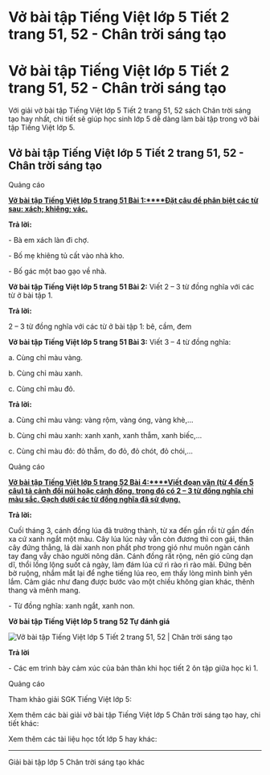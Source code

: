 # Vở bài tập Tiếng Việt lớp 5 Tiết 2 trang 51, 52 - Chân trời sáng tạo

# Vở bài tập Tiếng Việt lớp 5 Tiết 2 trang 51, 52 - Chân trời sáng tạo

Với giải vở bài tập Tiếng Việt lớp 5 Tiết 2 trang 51, 52 sách Chân trời sáng tạo hay nhất, chi tiết sẽ giúp học sinh lớp 5 dễ dàng làm bài tập trong vở bài tập Tiếng Việt lớp 5.

## Vở bài tập Tiếng Việt lớp 5 Tiết 2 trang 51, 52 - Chân trời sáng tạo

Quảng cáo

[**Vở bài tập Tiếng Việt lớp 5 trang 51 Bài 1:****Đặt câu để phân biệt các từ sau: xách; khiêng; vác.**](https://vietjack.com/vbt-tieng-viet-5-ct/dat-cau-de-phan-biet-cac-tu-sau-xach-khieng-vac-vm.jsp)

**Trả lời:**

\- Bà em xách làn đi chợ.

\- Bố mẹ khiêng tủ cất vào nhà kho.

\- Bố gác một bao gạo về nhà.

**Vở bài tập Tiếng Việt lớp 5 trang 51 Bài 2:** Viết 2 – 3 từ đồng nghĩa với các từ ở bài tập 1.

**Trả lời:**

2 – 3 từ đồng nghĩa với các từ ở bài tập 1: bê, cầm, đem

**Vở bài tập Tiếng Việt lớp 5 trang 51 Bài 3:** Viết 3 – 4 từ đồng nghĩa:

a. Cùng chỉ màu vàng.

b. Cùng chỉ màu xanh.

c. Cùng chỉ màu đỏ.

**Trả lời:**

a. Cùng chỉ màu vàng: vàng rộm, vàng óng, vàng khè,...

b. Cùng chỉ màu xanh: xanh xanh, xanh thẫm, xanh biếc,...

c. Cùng chỉ màu đỏ: đỏ thẫm, đo đỏ, đỏ chót, đỏ chói,...

Quảng cáo

[**Vở bài tập Tiếng Việt lớp 5 trang 52 Bài 4:****Viết đoạn văn (từ 4 đến 5 câu) tả cảnh đồi núi hoặc cánh đồng, trong đó có 2 – 3 từ đồng nghĩa chỉ màu sắc. Gạch dưới các từ đồng nghĩa đã sử dụng.**](https://vietjack.com/vbt-tieng-viet-5-ct/viet-doan-van-ta-canh-doi-nui-hoac-canh-dong-vm.jsp)

**Trả lời:**

Cuối tháng 3, cánh đồng lúa đã trưởng thành, từ xa đến gần rồi từ gần đến xa cứ xanh ngắt một màu. Cây lúa lúc này vẫn còn đương thì con gái, thân cây đứng thẳng, lá dài xanh non phất phơ trong gió như muôn ngàn cánh tay đang vẫy chào người nông dân. Cánh đồng rất rộng, nên gió cũng dạn dĩ, thổi lồng lộng suốt cả ngày, làm đám lúa cứ rì rào rì rào mãi. Đứng bên bờ ruộng, nhắm mắt lại để nghe tiếng lúa reo, em thấy lòng mình bình yên lắm. Cảm giác như đang được bước vào một chiều không gian khác, thênh thang và mênh mang.

\- Từ đồng nghĩa: xanh ngắt, xanh non.

**Vở bài tập Tiếng Việt lớp 5 trang 52 Tự đánh giá**

![Vở bài tập Tiếng Việt lớp 5 Tiết 2 trang 51, 52 | Chân trời sáng tạo](https://vietjack.com/vbt-tieng-viet-5-ct/images/tiet-2-trang-51.PNG)

**Trả lời**

\- Các em trình bày cảm xúc của bản thân khi học tiết 2 ôn tập giữa học kì 1.

Quảng cáo

Tham khảo giải SGK Tiếng Việt lớp 5:

Xem thêm các bài giải vở bài tập Tiếng Việt lớp 5 Chân trời sáng tạo hay, chi tiết khác:

Xem thêm các tài liệu học tốt lớp 5 hay khác:

* * *

Giải bài tập lớp 5 Chân trời sáng tạo khác
